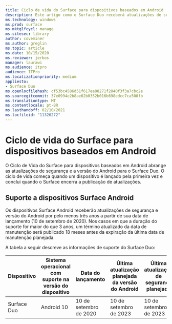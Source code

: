 ```yaml
---
title: Ciclo de vida do Surface para dispositivos baseados em Android
description: Este artigo como o Surface Duo receberá atualizações de segurança e versão do Android por pelo menos três anos a partir de sua data de lançamento.
ms.technology: windows
ms.prod: surface
ms.mktglfcycl: manage
ms.sitesec: library
author: coveminer
ms.author: greglin
ms.topic: article
ms.date: 10/15/2020
ms.reviewer: jerbos
manager: laurawi
ms.audience: itpro
audience: ITPro
ms.localizationpriority: medium
appliesto:
- Surface Duo
ms.openlocfilehash: cf53bc4586d51f617ea08271f2840f3f3a7cbc2e
ms.sourcegitcommit: 37e0994e2b8ae62b0352b016b698edcc7ca500fb
ms.translationtype: MT
ms.contentlocale: pt-BR
ms.lasthandoff: 02/10/2021
ms.locfileid: "11326272"
---
```

# Ciclo de vida do Surface para dispositivos baseados em Android

O Ciclo de Vida do Surface para dispositivos baseados em Android abrange as atualizações de segurança e a versão do Android para o Surface Duo. O ciclo de vida começa quando um dispositivo é lançado pela primeira vez e conclui quando o Surface encerra a publicação de atualizações.

##  <a name="surface-android-device-support"></a>Suporte a dispositivos Surface Android 

Os dispositivos Surface Android receberão atualizações de segurança e versão do Android por pelo menos três anos a partir de sua data de lançamento (10 de setembro de 2020). Nos casos em que a duração do suporte for maior do que 3 anos, um término atualizado da data de manutenção será publicado 18 meses antes da expiração da última data de manutenção planejada. 

A tabela a seguir descreve as informações de suporte do Surface Duo:

| Dispositivo  | Sistema operacional com suporte na versão do dispositivo | Data do lançamento   | Última atualização planejada da versão do Android | Última atualização de segurança planejada |
| ----------- | ------------------------------------------ | ------------------ | --------------------------------------- | -------------------------------- |
| Surface Duo | Android 10                                 | 10 de setembro de 2020 | 10 de setembro de 2023                      | 10 de setembro de 2023               |

 
